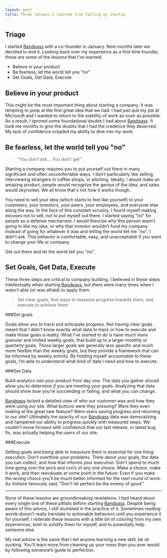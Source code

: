 ```yaml
---
layout: post
title: Three lessons I learned from failing my startup
---
```


Triage
------

I started [Bandpass] with a co-founder in January.  Nine months later we decided to end it.  Looking back over my experience as a first time founder, these are some of the lessons that I’ve learned.

- Believe in your product
- Be fearless, let the world tell you "no"
- Set Goals, Get Data, Execute


Believe in your product
-----------------------

This might be the most important thing about starting a company. It was tempting to jump at the first great idea that we had. I had just quit my job at Microsoft and I wanted to return to the stability of work as soon as possible. As a result, I ignored some foundational doubts I had about [Bandpass]. It took me months to give the doubts that I had the credence they deserved. My lack of confidence crippled my ability to dive into my work.


Be fearless, let the world tell you "no"
----------------------------------------

> “You don’t ask… You don’t get” 

Starting a company requires you to put yourself out there in many significant and often uncomfortable ways. I don't particularly like selling, interviewing strangers in coffee shops, or pitching. Ideally, I would make an amazing product, people would recognize the genius of the idea, and sales would skyrocket.  We all know that's not how it works though. 

You need to sell your idea (which starts to feel like yourself) to your customers, your investors, your peers, your employees, and everyone else along the way. In the face of this constant scrutiny, I found myself making excuses not to sell, not to put myself out there. I started saying "no" for people as a defense mechanism. I would theorize why this person wasn’t going to like my idea, or why that investor wouldn’t fund my company. Instead of going for whatever it was and letting the world tell me "no", I didn’t ask. This behavior is comfortable, easy, and unacceptable if you want to change your life or company.  

Get out there and let the world tell you "no".


Set Goals, Get Data, Execute
----------------------------

These three steps are critical to company building. I believed in these steps intellectually when starting [Bandpass], but there were many times when I wasn't able (or was afraid) to apply them.

>Set clear goals, find ways to measure progress towards them, and execute to achieve them. 


###Set goals

Goals allow you to track and anticipate progress. Not having clear goals meant that I didn't know exactly what data to track or how to execute and make those goals a reality. What I’ve started to do is have much more granular and limited weekly goals, that build up to a larger monthly or quarterly goals.  Those larger goals are generally less specific and much more flexible than the weekly goals, but they provide a framework that can be informed by weekly activity. By holding myself accountable to these goals, I’m able to understand what kind of data I need and how to execute.


###Get Data

Build analytics into your product from day one. The data you gather should allow you to determine *if* you are meeting your goals.  Analyzing that data should show *how* you're succeeding or failing, and what you can change. 

[Bandpass] lacked a detailed view of who our customer was and how they were using our site.  What buttons were they pressing? Were they even looking at the great new feature? Were users saving progress and returning to our site? Ultimately the opacity of our [Bandpass] data was demoralizing and hampered our ability to progress quickly with measured steps. We couldn’t move forward with confidence that our last release, or latest bug fix, was actually helping the users of our site.


###Execute

Setting goals and being able to meausure them is essential for one thing: *execution*. Don’t overthink your problems. Think about your goals, the data you can collect, and how that informs your execution.  Don’t spend to much time going over the pro’s and con’s of any one choice. Make a choice, make it work, and then reevaluate at some point in the future.  Even if you make the wrong choice you’ll be much better informed for the next round of work. As Voltaire famously said, "Don't let perfect be the enemy of good."

---

None of these lessons are groundbreaking revelations. I had heard about every single one of these pitfalls before starting [Bandpass]. Despite being aware of this advice, I still stumbled in the practice of it. Sometimes reading words doesn’t really translate to actionable behaviors until you experience it for yourself.  I reiterate these lessons with a little bit of coloring from my own experiences, both to solidify them for myself, and to potentially help someone else.

My real advice is the same that I tell anyone learning a new skill; be ok sucking. You’ll learn more from cleaning up your mess than you ever would by following someone’s guide to perfection.

[bandpass]: http://bandpass.fm